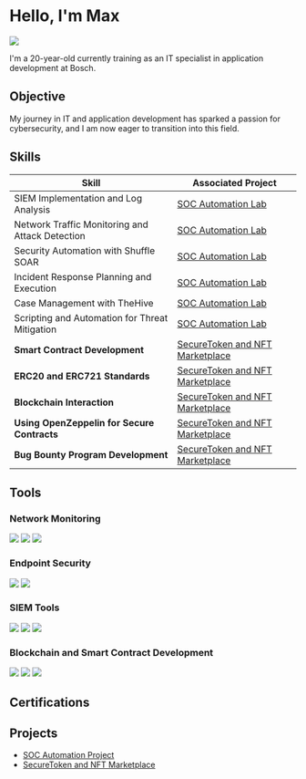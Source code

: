 # Hello, I'm Max
<a href="https://www.linkedin.com/in/maximilian-richter-40697a298/"><img src="https://img.shields.io/badge/-LinkedIn-0072b1?&style=for-the-badge&logo=linkedin&logoColor=white" /></a>

I'm a 20-year-old currently training as an IT specialist in application development at Bosch.

## Objective

My journey in IT and application development has sparked a passion for cybersecurity, and I am now eager to transition into this field.

## Skills

| Skill                                         | Associated Project         |
|-----------------------------------------------|----------------------------|
| SIEM Implementation and Log Analysis          | <a href="https://github.com/cleamax/SOC-Automation">SOC Automation Lab</a> |
| Network Traffic Monitoring and Attack Detection | <a href="https://github.com/cleamax/SOC-Automation">SOC Automation Lab</a> |
| Security Automation with Shuffle SOAR         | <a href="https://github.com/cleamax/SOC-Automation">SOC Automation Lab</a> |
| Incident Response Planning and Execution      | <a href="https://github.com/cleamax/SOC-Automation">SOC Automation Lab</a> |
| Case Management with TheHive                  | <a href="https://github.com/cleamax/SOC-Automation">SOC Automation Lab</a> |
| Scripting and Automation for Threat Mitigation | <a href="https://github.com/cleamax/SOC-Automation">SOC Automation Lab</a> |
| **Smart Contract Development**                | <a href="https://github.com/cleamax/FirstKryptoProject">SecureToken and NFT Marketplace</a> |
| **ERC20 and ERC721 Standards**                | <a href="https://github.com/cleamax/FirstKryptoProject">SecureToken and NFT Marketplace</a> |
| **Blockchain Interaction**                    | <a href="https://github.com/cleamax/FirstKryptoProject">SecureToken and NFT Marketplace</a> |
| **Using OpenZeppelin for Secure Contracts**   | <a href="https://github.com/cleamax/FirstKryptoProject">SecureToken and NFT Marketplace</a> |
| **Bug Bounty Program Development**            | <a href="https://github.com/cleamax/FirstKryptoProject">SecureToken and NFT Marketplace</a> |

## Tools

### Network Monitoring
<div>
    <img src="https://img.shields.io/badge/-Wireshark-1679A7?&style=for-the-badge&logo=Wireshark&logoColor=white" />
    <img src="https://img.shields.io/badge/-Suricata-EF3B2D?&style=for-the-badge&logo=Suricata&logoColor=white" />
    <img src="https://img.shields.io/badge/-Zeek-777BB4?&style=for-the-badge&logo=Zeek&logoColor=white" />
</div>

### Endpoint Security
<div>
    <img src="https://img.shields.io/badge/-Microsoft_Defender_for_Endpoint-00A4EF?&style=for-the-badge&logo=Microsoft&logoColor=white" />
    <img src="https://img.shields.io/badge/-Velociraptor-4B275F?&style=for-the-badge&logo=Velociraptor&logoColor=white" />
</div>

### SIEM Tools
<div>
    <img src="https://img.shields.io/badge/-Microsoft_Sentinel-0078D4?&style=for-the-badge&logo=Microsoft&logoColor=white" />
    <img src="https://img.shields.io/badge/-Splunk-000000?&style=for-the-badge&logo=Splunk&logoColor=white" />
    <img src="https://img.shields.io/badge/-Elastic-005571?&style=for-the-badge&logo=Elastic&logoColor=white" />
</div>

### Blockchain and Smart Contract Development
<div>
    <img src="https://img.shields.io/badge/-Solidity-363636?&style=for-the-badge&logo=solidity&logoColor=white" />
    <img src="https://img.shields.io/badge/-OpenZeppelin-4C8BF5?&style=for-the-badge&logo=openzeppelin&logoColor=white" />
    <img src="https://img.shields.io/badge/-Remix-1A8C63?&style=for-the-badge&logo=remix&logoColor=white" />
</div>

## Certifications

<div>
    <!-- Add your certifications here -->
</div>

## Projects
- <a href="https://github.com/cleamax/SOC-Automation">SOC Automation Project</a>
- <a href="https://github.com/cleamax/FirstKryptoProject">SecureToken and NFT Marketplace</a>

